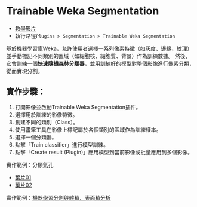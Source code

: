 # Trainable Weka Segmentation
- [教學影片](https://youtu.be/-4DBJi7QtR8)  
- 執行路徑`Plugins > Segmentation > Trainable Weka Segmentation`  


基於機器學習庫Weka，允許使用者選擇一系列像素特徵（如灰度、邊緣、紋理）並手動標記不同類別的區域（如細胞核、細胞質、背景）作為訓練數據。
然後，它會訓練一個**快速隨機森林分類器**，並用訓練好的模型對整個影像進行像素分類，從而實現分割。
## 實作步驟：  
1.  打開影像並啟動Trainable Weka Segmentation插件。
2.  選擇用於訓練的影像特徵。
3.  創建不同的類別（Class）。
4.  使用畫筆工具在影像上標記屬於各個類別的區域作為訓練樣本。
5.  選擇一個分類器。
6.  點擊「Train classifier」進行模型訓練。
7.  點擊「Create result (Plugin)」應用模型到當前影像或批量應用到多個影像。

實作範例：分類氣孔  

- [葉片01](img/leaf01.jpg)
- [葉片02](img/leaf02.jpg)


實作範例：[機器學習分割與體積、表面積分析](mri-segmentation.md)